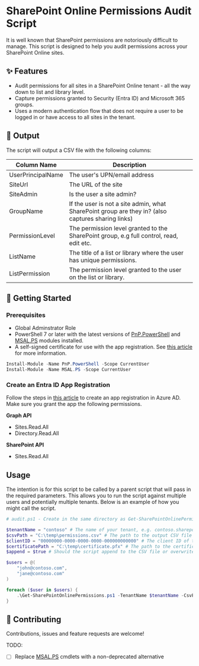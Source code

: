 # SharePoint Online Permissions Audit Script

It is well known that SharePoint permissions are notoriously difficult to manage. This script is designed to help you audit permissions across your SharePoint Online sites.

## ✨ Features

-   Audit permissions for all sites in a SharePoint Online tenant - all the way down to list and library level.
-   Capture permissions granted to Security (Entra ID) and Microsoft 365 groups.
-   Uses a modern authentication flow that does not require a user to be logged in or have access to all sites in the tenant.

## 📝 Output

The script will output a CSV file with the following columns:

| Column Name       | Description                                                                                       |
| ----------------- | ------------------------------------------------------------------------------------------------- |
| UserPrincipalName | The user's UPN/email address                                                                      |
| SiteUrl           | The URL of the site                                                                               |
| SiteAdmin         | Is the user a site admin?                                                                         |
| GroupName         | If the user is not a site admin, what SharePoint group are they in? (also captures sharing links) |
| PermissionLevel   | The permission level granted to the SharePoint group, e.g full control, read, edit etc.           |
| ListName          | The title of a list or library where the user has unique permissions.                             |
| ListPermission    | The permission level granted to the user on the list or library.                                  |

## 🚀 Getting Started

### Prerequisites

-   Global Adminstrator Role
-   PowerShell 7 or later with the latest versions of [PnP.PowerShell](https://pnp.github.io/powershell/) and [MSAL.PS](https://github.com/AzureAD/MSAL.PS/) modules installed.
-   A self-signed certificate for use with the app registration. See [this article](https://docs.microsoft.com/en-us/sharepoint/dev/solution-guidance/security-apponly-azuread) for more information.

```powershell
Install-Module -Name PnP.PowerShell -Scope CurrentUser
Install-Module -Name MSAL.PS -Scope CurrentUser
```

### Create an Entra ID App Registration

Follow the steps in [this article](https://docs.microsoft.com/en-us/sharepoint/dev/solution-guidance/security-apponly-azuread) to create an app registration in Azure AD. Make sure you grant the app the following permissions.

**Graph API**

-   Sites.Read.All
-   Directory.Read.All

**SharePoint API**

-   Sites.Read.All

## Usage

The intention is for this script to be called by a parent script that will pass in the required parameters. This allows you to run the script against multiple users and potentially multiple tenants.
Below is an example of how you might call the script.

```powershell
# audit.ps1 - Create in the same directory as Get-SharePointOnlinePermissions.ps1

$tenantName = "contoso" # The name of your tenant, e.g. contoso.sharepoint.com
$csvPath = "C:\temp\permissions.csv" # The path to the output CSV file
$clientID = "00000000-0000-0000-0000-000000000000" # The client ID of the app registration
$certificatePath = "C:\temp\certificate.pfx" # The path to the certificate file
$append = $true # Should the script append to the CSV file or overwrite it?

$users = @(
    "john@contoso.com",
    "jane@contoso.com"
)

foreach ($user in $users) {
    .\Get-SharePointOnlinePermissions.ps1 -TenantName $tenantName -CsvPath $csvPath -ClientID $clientID -CertificatePath $certificatePath -Append:$append -UserEmail $user
}

```

## 🤝 Contributing

Contributions, issues and feature requests are welcome!

TODO:

-   [ ] Replace [MSAL.PS](https://github.com/AzureAD/MSAL.PS) cmdlets with a non-deprecated alternative
